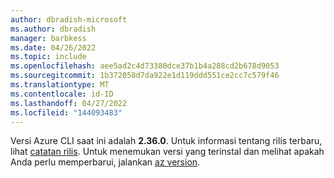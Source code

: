 ```yaml
---
author: dbradish-microsoft
ms.author: dbradish
manager: barbkess
ms.date: 04/26/2022
ms.topic: include
ms.openlocfilehash: aee5ad2c4d73380dce37b1b4a288cd2b678d9053
ms.sourcegitcommit: 1b372058d7da922e1d119ddd551ce2cc7c579f46
ms.translationtype: MT
ms.contentlocale: id-ID
ms.lasthandoff: 04/27/2022
ms.locfileid: "144093483"
---
```

Versi Azure CLI saat ini adalah __2.36.0__. Untuk informasi tentang rilis terbaru, lihat [catatan rilis](../release-notes-azure-cli.md). Untuk menemukan versi yang terinstal dan melihat apakah Anda perlu memperbarui, jalankan [az version](/cli/azure/reference-index#az_version).
